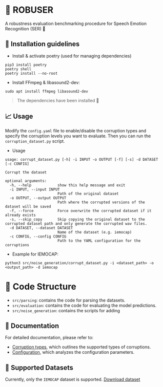 # 💪 ROBUSER
A robustness evaluation benchmarking procedure for Speech Emotion Recognition (SER) 💬


## 💁 Installation guidelines


- Install & activate poetry (used for managing dependencies)

```
pip3 install poetry
poetry shell
poetry install --no-root
```

- Install FFmpeg & libasound2-dev:

```
sudo apt install ffmpeg libasound2-dev
```

> The dependencies have been installed 👏


## 📈 Usage

Modify the `config.yaml` file to enable/disable the corruption types and specify the corruption levels you want to evaluate. Then you can run the `corruption_dataset.py` script. 
- Usage
```
usage: corrupt_dataset.py [-h] -i INPUT -o OUTPUT [-f] [-s] -d DATASET [-c CONFIG]

Corrupt the dataset

optional arguments:
  -h, --help            show this help message and exit
  -i INPUT, --input INPUT
                        Path of the original dataset
  -o OUTPUT, --output OUTPUT
                        Path where the corrupted versions of the dataset will be saved
  -f, --force           Force overwrite the corrupted dataset if it already exists
  -s, --skip_copy       Skip copying the original dataset to the corrupted dataset path and only generate the corrupted wav files.
  -d DATASET, --dataset DATASET
                        Name of the dataset (e.g. iemocap)
  -c CONFIG, --config CONFIG
                        Path to the YAML configuration for the corruptions
```

- Example for IEMOCAP:

```
python3 src/noise_generation/corrupt_dataset.py -i <dataset_path> -o <output_path> -d iemocap
```

# 🚀 Code Structure

- `src/parsing`: contains the code for parsing the datasets.
- `src/evaluation`: contains the code for evaluating the model predictions.
- `src/noise_generation`: contains the scripts for adding

## 📰 Documentation

For detailed documentation, please refer to:
-  [Corruption types](./docs/corruption_types.md), which outlines the supported types of corruptions.
- [Configuration](.docs/configuration.md), which analyzes the configuration parameters.

## 📑 Supported Datasets

Currently, only the `IEMOCAP` dataset is supported. [Download dataset](https://sail.usc.edu/iemocap/iemocap_release.htm)